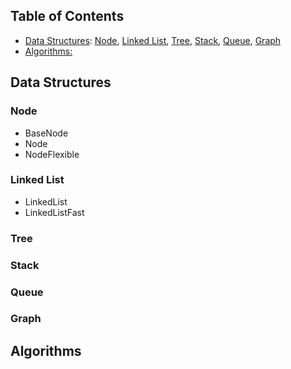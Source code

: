 ## Table of Contents
- [Data Structures](#data-structures): [Node](#node), [Linked List](#linked-list), [Tree](#tree), [Stack](#stack), [Queue](#queue), [Graph](#graph)
- [Algorithms:](#algorithms)

## Data Structures

### Node
* BaseNode
* Node
* NodeFlexible

### Linked List
* LinkedList
* LinkedListFast

### Tree

### Stack

### Queue

### Graph

## Algorithms
